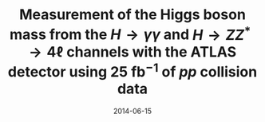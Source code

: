 ---
title: "Measurement of the Higgs boson mass from the $H\\rightarrow \\gamma\\gamma$ and $H \\rightarrow ZZ^{*} \\rightarrow 4\\ell$ channels with the ATLAS detector using 25 fb$^{-1}$ of $pp$ collision data"
date: 2014-06-15
venue: Phys. Rev. D 90 (2014) 052004
link: https://doi.org/10.1103/PhysRevD.90.052004
inspire_id: 1300650
authors: ATLAS Collaboration
bibtex: '@article{ATLAS:2014euz,\n archiveprefix = {arXiv},\n author = {},\n collaboration = {ATLAS},\n doi = {10.1103/PhysRevD.90.052004},\n eprint = {1406.3827},\n journal = {Phys. Rev. D},\n number = {5},\n pages = {052004},\n primaryclass = {hep-ex},\n reportnumber = {CERN-PH-EP-2014-122},\n title = {{Measurement of the Higgs boson mass from the $H\\rightarrow \\gamma\\gamma$ and $H \\rightarrow ZZ^{*} \\rightarrow 4\\ell$ channels with the ATLAS detector using 25 fb$^{-1}$ of $pp$ collision data}},\n volume = {90},\n year = {2014}\n}\n'
---